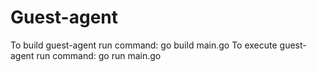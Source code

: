 # Guest-agent
 To build guest-agent run command: go build main.go
 To execute guest-agent run command: go run main.go